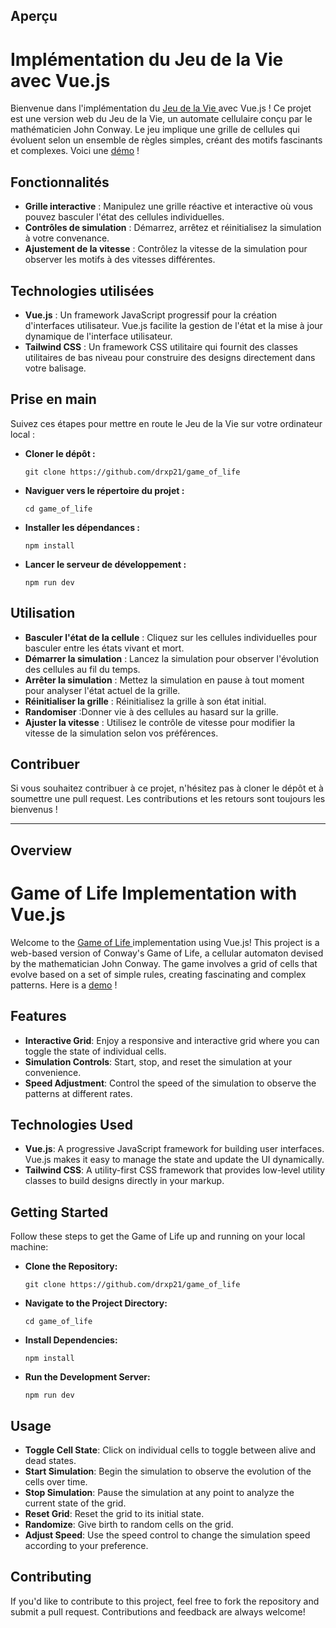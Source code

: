 <h2>Aperçu</h2>
<h1>Implémentation du Jeu de la Vie avec Vue.js</h1>
<p>
  Bienvenue dans l'implémentation du <a href="https://fr.wikipedia.org/wiki/Jeu_de_la_vie"> Jeu de la Vie </a> avec Vue.js ! Ce projet est une version web du Jeu de la Vie, un automate cellulaire conçu par le mathématicien John Conway. Le jeu implique une grille de cellules qui évoluent selon un ensemble de règles simples, créant des motifs fascinants et complexes.
  Voici une <a href="https://game-of-life-eight-amber.vercel.app/">démo</a> !
</p>

<h2>Fonctionnalités</h2>
<ul>
  <li><strong>Grille interactive</strong> : Manipulez une grille réactive et interactive où vous pouvez basculer l'état des cellules individuelles.</li>
  <li><strong>Contrôles de simulation</strong> : Démarrez, arrêtez et réinitialisez la simulation à votre convenance.</li>
  <li><strong>Ajustement de la vitesse</strong> : Contrôlez la vitesse de la simulation pour observer les motifs à des vitesses différentes.</li>
</ul>

<h2>Technologies utilisées</h2>
<ul>
  <li><strong>Vue.js</strong> : Un framework JavaScript progressif pour la création d'interfaces utilisateur. Vue.js facilite la gestion de l'état et la mise à jour dynamique de l'interface utilisateur.</li>
  <li><strong>Tailwind CSS</strong> : Un framework CSS utilitaire qui fournit des classes utilitaires de bas niveau pour construire des designs directement dans votre balisage.</li>
</ul>

<h2>Prise en main</h2>
<p>Suivez ces étapes pour mettre en route le Jeu de la Vie sur votre ordinateur local :</p>
<ul>
  <li>
    <p><strong>Cloner le dépôt :</strong></p>
    <code>git clone https://github.com/drxp21/game_of_life</code>
  </li>
  <li>
    <p><strong>Naviguer vers le répertoire du projet :</strong></p>
    <code>cd game_of_life</code>
  </li>
  <li>
    <p><strong>Installer les dépendances :</strong></p>
    <code>npm install</code>
  </li>
  <li>
    <p><strong>Lancer le serveur de développement :</strong></p>
    <code>npm run dev</code>
  </li>
</ul>

<h2>Utilisation</h2>
<ul>
  <li><strong>Basculer l'état de la cellule</strong> : Cliquez sur les cellules individuelles pour basculer entre les états vivant et mort.</li>
  <li><strong>Démarrer la simulation</strong> : Lancez la simulation pour observer l'évolution des cellules au fil du temps.</li>
  <li><strong>Arrêter la simulation</strong> : Mettez la simulation en pause à tout moment pour analyser l'état actuel de la grille.</li>
  <li><strong>Réinitialiser la grille</strong> : Réinitialisez la grille à son état initial.</li>
  <li><strong>Randomiser</strong> :Donner vie à des cellules au hasard sur la grille.</li>
  <li><strong>Ajuster la vitesse</strong> : Utilisez le contrôle de vitesse pour modifier la vitesse de la simulation selon vos préférences.</li>
</ul>

<h2>Contribuer</h2>
<p>
  Si vous souhaitez contribuer à ce projet, n'hésitez pas à cloner le dépôt et à soumettre une pull request. Les contributions et les retours sont toujours les bienvenus !
</p>

<hr />

<h2>Overview</h2>
<h1>Game of Life Implementation with Vue.js</h1>
<p>

Welcome to the <a href="https://en.wikipedia.org/wiki/Conway%27s_Game_of_Life"> Game of Life </a>implementation using Vue.js! This project is a web-based version of Conway's Game of Life, a cellular automaton devised by the mathematician John Conway. The game involves a grid of cells that evolve based on a set of simple rules, creating fascinating and complex patterns.
Here is a <a href="https://game-of-life-eight-amber.vercel.app/">demo</a> !

</p>

<h2>Features</h2>
<ul>
  <li><strong>Interactive Grid</strong>: Enjoy a responsive and interactive grid where you can toggle the state of individual cells.</li>
  <li><strong>Simulation Controls</strong>: Start, stop, and reset the simulation at your convenience.</li>
  <li><strong>Speed Adjustment</strong>: Control the speed of the simulation to observe the patterns at different rates.</li>
</ul>

<h2>Technologies Used</h2>
<ul>
  <li><strong>Vue.js</strong>: A progressive JavaScript framework for building user interfaces. Vue.js makes it easy to manage the state and update the UI dynamically.</li>
  <li><strong>Tailwind CSS</strong>: A utility-first CSS framework that provides low-level utility classes to build designs directly in your markup.</li>
</ul>

<h2>Getting Started</h2>
<p>Follow these steps to get the Game of Life up and running on your local machine:</p>
<ul>
  <li>
    <p><strong>Clone the Repository:</strong></p>
    <code>git clone https://github.com/drxp21/game_of_life</code>
  </li>
  <li>
    <p><strong>Navigate to the Project Directory:</strong></p>
    <code>cd game_of_life</code>
  </li>
  <li>
    <p><strong>Install Dependencies:</strong></p>
    <code>npm install</code>
  </li>
  <li>
    <p><strong>Run the Development Server:</strong></p>
    <code>npm run dev</code>
  </li>
</ul>

<h2>Usage</h2>
<ul>
  <li><strong>Toggle Cell State</strong>: Click on individual cells to toggle between alive and dead states.</li>
  <li><strong>Start Simulation</strong>: Begin the simulation to observe the evolution of the cells over time.</li>
  <li><strong>Stop Simulation</strong>: Pause the simulation at any point to analyze the current state of the grid.</li>
  <li><strong>Reset Grid</strong>: Reset the grid to its initial state.</li>
  <li><strong>Randomize</strong>: Give birth to random cells on the grid.</li>
  <li><strong>Adjust Speed</strong>: Use the speed control to change the simulation speed according to your preference.</li>
</ul>

<h2>Contributing</h2>
<p>If you'd like to contribute to this project, feel free to fork the repository and submit a pull request. Contributions and feedback are always welcome!</p>
